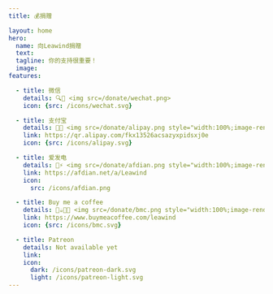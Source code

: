 ```yaml
---
title: 💰捐赠

layout: home
hero:
  name: 向Leawind捐赠
  text: 
  tagline: 你的支持很重要！
  image: 
features:

  - title: 微信
    details: 🔍💬 <img src=/donate/wechat.png>
    icon: {src: /icons/wechat.svg}

  - title: 支付宝
    details: 💸👶 <img src=/donate/alipay.png style="width:100%;image-rendering:pixelated">
    link: https://qr.alipay.com/fkx13526acsazyxpidsxj0e
    icon: {src: /icons/alipay.svg}

  - title: 爱发电
    details: 💖⚡️ <img src=/donate/afdian.png style="width:100%;image-rendering:pixelated">
    link: https://afdian.net/a/Leawind
    icon:
      src: /icons/afdian.png

  - title: Buy me a coffee
    details: 🛒☕️👨‍💻 <img src=/donate/bmc.png style="width:100%;image-rendering:pixelated">
    link: https://www.buymeacoffee.com/leawind
    icon: {src: /icons/bmc.svg}

  - title: Patreon
    details: Not available yet
    link: 
    icon: 
      dark: /icons/patreon-dark.svg
      light: /icons/patreon-light.svg
---
```

